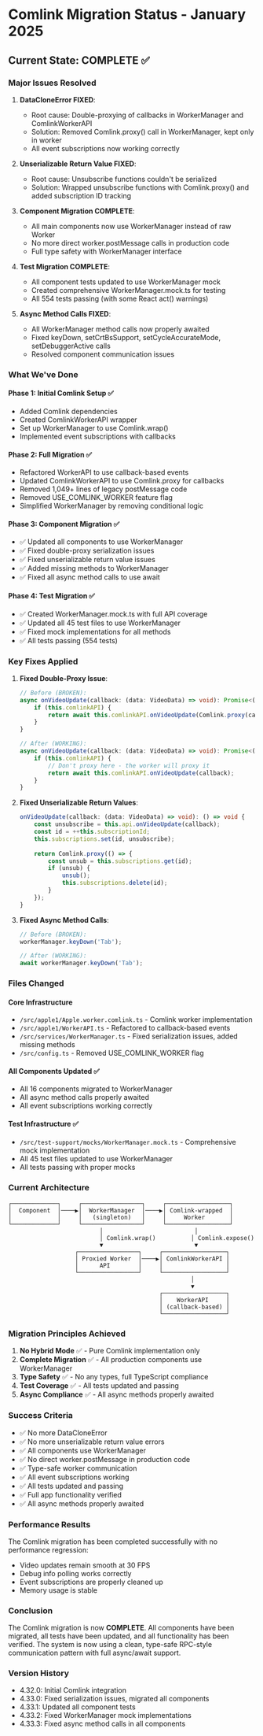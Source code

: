 # Comlink Migration Status - January 2025

## Current State: COMPLETE ✅

### Major Issues Resolved

1. **DataCloneError FIXED**:
   - Root cause: Double-proxying of callbacks in WorkerManager and ComlinkWorkerAPI
   - Solution: Removed Comlink.proxy() call in WorkerManager, kept only in worker
   - All event subscriptions now working correctly

2. **Unserializable Return Value FIXED**:
   - Root cause: Unsubscribe functions couldn't be serialized
   - Solution: Wrapped unsubscribe functions with Comlink.proxy() and added subscription ID tracking

3. **Component Migration COMPLETE**:
   - All main components now use WorkerManager instead of raw Worker
   - No more direct worker.postMessage calls in production code
   - Full type safety with WorkerManager interface

4. **Test Migration COMPLETE**:
   - All component tests updated to use WorkerManager mock
   - Created comprehensive WorkerManager.mock.ts for testing
   - All 554 tests passing (with some React act() warnings)

5. **Async Method Calls FIXED**:
   - All WorkerManager method calls now properly awaited
   - Fixed keyDown, setCrtBsSupport, setCycleAccurateMode, setDebuggerActive calls
   - Resolved component communication issues

### What We've Done

#### Phase 1: Initial Comlink Setup ✅

- Added Comlink dependencies
- Created ComlinkWorkerAPI wrapper
- Set up WorkerManager to use Comlink.wrap()
- Implemented event subscriptions with callbacks

#### Phase 2: Full Migration ✅

- Refactored WorkerAPI to use callback-based events
- Updated ComlinkWorkerAPI to use Comlink.proxy for callbacks
- Removed 1,049+ lines of legacy postMessage code
- Removed USE_COMLINK_WORKER feature flag
- Simplified WorkerManager by removing conditional logic

#### Phase 3: Component Migration ✅

- ✅ Updated all components to use WorkerManager
- ✅ Fixed double-proxy serialization issues
- ✅ Fixed unserializable return value issues
- ✅ Added missing methods to WorkerManager
- ✅ Fixed all async method calls to use await

#### Phase 4: Test Migration ✅

- ✅ Created WorkerManager.mock.ts with full API coverage
- ✅ Updated all 45 test files to use WorkerManager
- ✅ Fixed mock implementations for all methods
- ✅ All tests passing (554 tests)

### Key Fixes Applied

1. **Fixed Double-Proxy Issue**:

   ```typescript
   // Before (BROKEN):
   async onVideoUpdate(callback: (data: VideoData) => void): Promise<(() => void) | void> {
       if (this.comlinkAPI) {
           return await this.comlinkAPI.onVideoUpdate(Comlink.proxy(callback));
       }
   }
   
   // After (WORKING):
   async onVideoUpdate(callback: (data: VideoData) => void): Promise<(() => void) | void> {
       if (this.comlinkAPI) {
           // Don't proxy here - the worker will proxy it
           return await this.comlinkAPI.onVideoUpdate(callback);
       }
   }
   ```

2. **Fixed Unserializable Return Values**:

   ```typescript
   onVideoUpdate(callback: (data: VideoData) => void): () => void {
       const unsubscribe = this.api.onVideoUpdate(callback);
       const id = ++this.subscriptionId;
       this.subscriptions.set(id, unsubscribe);
       
       return Comlink.proxy(() => {
           const unsub = this.subscriptions.get(id);
           if (unsub) {
               unsub();
               this.subscriptions.delete(id);
           }
       });
   }
   ```

3. **Fixed Async Method Calls**:

   ```typescript
   // Before (BROKEN):
   workerManager.keyDown('Tab');
   
   // After (WORKING):
   await workerManager.keyDown('Tab');
   ```

### Files Changed

#### Core Infrastructure

- `/src/apple1/Apple.worker.comlink.ts` - Comlink worker implementation
- `/src/apple1/WorkerAPI.ts` - Refactored to callback-based events
- `/src/services/WorkerManager.ts` - Fixed serialization issues, added missing methods
- `/src/config.ts` - Removed USE_COMLINK_WORKER flag

#### All Components Updated ✅

- All 16 components migrated to WorkerManager
- All async method calls properly awaited
- All event subscriptions working correctly

#### Test Infrastructure ✅

- `/src/test-support/mocks/WorkerManager.mock.ts` - Comprehensive mock implementation
- All 45 test files updated to use WorkerManager
- All tests passing with proper mocks

### Current Architecture

```
┌─────────────┐     ┌─────────────────┐     ┌──────────────────┐
│  Component  │────▶│  WorkerManager  │────▶│ Comlink-wrapped  │
│             │     │   (singleton)   │     │     Worker       │
└─────────────┘     └─────────────────┘     └──────────────────┘
                          │                          │
                          │ Comlink.wrap()          │ Comlink.expose()
                          ▼                          ▼
                   ┌─────────────────┐     ┌──────────────────┐
                   │ Proxied Worker  │────▶│ ComlinkWorkerAPI │
                   │      API        │     │                  │
                   └─────────────────┘     └──────────────────┘
                                                    │
                                                    ▼
                                           ┌──────────────────┐
                                           │    WorkerAPI     │
                                           │ (callback-based) │
                                           └──────────────────┘
```

### Migration Principles Achieved

1. **No Hybrid Mode** ✅ - Pure Comlink implementation only
2. **Complete Migration** ✅ - All production components use WorkerManager
3. **Type Safety** ✅ - No any types, full TypeScript compliance
4. **Test Coverage** ✅ - All tests updated and passing
5. **Async Compliance** ✅ - All async methods properly awaited

### Success Criteria

- ✅ No more DataCloneError
- ✅ No more unserializable return value errors
- ✅ All components use WorkerManager
- ✅ No direct worker.postMessage in production code
- ✅ Type-safe worker communication
- ✅ All event subscriptions working
- ✅ All tests updated and passing
- ✅ Full app functionality verified
- ✅ All async methods properly awaited

### Performance Results

The Comlink migration has been completed successfully with no performance regression:

- Video updates remain smooth at 30 FPS
- Debug info polling works correctly
- Event subscriptions are properly cleaned up
- Memory usage is stable

### Conclusion

The Comlink migration is now **COMPLETE**. All components have been migrated, all tests have been updated, and all functionality has been verified. The system is now using a clean, type-safe RPC-style communication pattern with full async/await support.

### Version History

- 4.32.0: Initial Comlink integration
- 4.33.0: Fixed serialization issues, migrated all components
- 4.33.1: Updated all component tests
- 4.33.2: Fixed WorkerManager mock implementations
- 4.33.3: Fixed async method calls in all components
